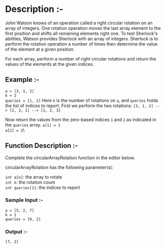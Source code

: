 # Description :-
John Watson knows of an operation called a right circular rotation on an array of integers. One rotation operation moves the last array element to the first position and shifts all remaining elements right one. To test Sherlock's abilities, Watson provides Sherlock with an array of integers. Sherlock is to perform the rotation operation a number of times then determine the value of the element at a given position.

For each array, perform a number of right circular rotations and return the values of the elements at the given indices.

## Example :-
`a = [3, 1, 2]`\
`k = 2`\
`queries = [1, 2]`
Here `k` is the number of rotations on `a`, and `queries` holds the list of indices to report. First we perform the two rotations: `[3, 1, 2] --> [2, 3, 1] --> [1, 2, 3]`

Now return the values from the zero-based indices `1` and `2` as indicated in the `queries` array.
`a[1] = 1`\
`a[2] = 2`\

## Function Description :-

Complete the circularArrayRotation function in the editor below.

circularArrayRotation has the following parameter(s):

`int a[n]`: the array to rotate\
`int k`: the rotation count\
`int queries[1]`: the indices to report

### Sample Input :-
`a = [5, 2, 7]`\
`k = 1`\
`queries = [0, 2]`

### Output :-
`[7, 2]`